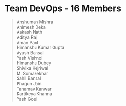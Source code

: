# Team DevOps - 16 Members

> Anshuman Mishra\
> Animesh Deka\
> Aakash Nath\
> Aditya Raj\
> Aman Pant\
> Himanshu Kumar Gupta\
> Ayush Bansal\
> Yash Vishnoi\
> Himanshu Dubey\
> Shivika Kejriwal\
> M. Somasekhar\
> Sahil Bansal\
> Phagun Jain\
> Tanamay Kanwar\
> Kartikeya Khanna\
> Yash Goel


